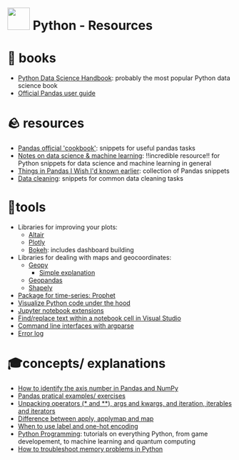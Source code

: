 # <img height=50 src="https://cdn.jsdelivr.net/gh/devicons/devicon/icons/python/python-original.svg" /> Python - Resources


# 📖 books
- [Python Data Science Handbook](https://jakevdp.github.io/PythonDataScienceHandbook/): probably the most popular Python data science book
- [Official Pandas user guide](https://pandas.pydata.org/pandas-docs/stable/user_guide/index.html)

# 🪨 resources
- [Pandas official 'cookbook'](https://pandas.pydata.org/pandas-docs/stable/user_guide/cookbook.html): snippets for useful pandas tasks
- [Notes on data science & machine learning](https://chrisalbon.com/): ‼️incredible resource‼️ for Python snippets for data science and machine learning in general
- [Things in Pandas I Wish I'd known earlier](https://nbviewer.org/github/rasbt/python_reference/blob/master/tutorials/things_in_pandas.ipynb): collection of Pandas snippets
- [Data cleaning](https://www.projectpro.io/recipes/tagged/data-cleaning-python?utm_source=DSBlog184&utm_medium=RcpLink&utm_campaign=Blog): snippets for common data cleaning tasks

# 🔨tools
- Libraries for improving your plots:
  - [Altair](https://altair-viz.github.io/)
  - [Plotly](https://plotly.com/python/)
  - [Bokeh](https://bokeh.org/): includes dashboard building
- Libraries for dealing with maps and geocoordinates:
  - [Geopy](https://geopy.readthedocs.io/en/stable/)
    - [Simple explanation](https://towardsdatascience.com/things-to-do-with-latitude-longitude-data-using-geopy-python-1d356ed1ae30)
  - [Geopandas](https://geopandas.org/en/stable/docs/user_guide/data_structures.html)
  - [Shapely](https://shapely.readthedocs.io/en/stable/manual.html#points)
- [Package for time-series: Prophet](https://facebook.github.io/prophet/docs/quick_start.html#python-api) 
- [Visualize Python code under the hood](https://pythontutor.com/visualize.html#mode=edit)
- [Jupyter notebook extensions](https://towardsdatascience.com/jupyter-notebook-extensions-part-2-55fdb2c38348)
- [Find/replace text within a notebook cell in Visual Studio](https://github.com/microsoft/vscode/issues/141493)
- [Command line interfaces with argparse](https://realpython.com/command-line-interfaces-python-argparse/)
- [Error log](https://realpython.com/python-logging/)

# 🎓concepts/ explanations
- [How to identify the axis number in Pandas and NumPy](https://stackoverflow.com/questions/22149584/what-does-axis-in-pandas-mean)
- [Pandas pratical examples/ exercises](https://github.com/guipsamora/pandas_exercises?utm_source=pocket_mylist)
- [Unpacking operators (* and **), args and kwargs, and iteration, iterables and iterators](https://towardsdatascience.com/three-concepts-to-become-a-better-python-programmer-b5808b7abedc)
- [Difference between apply, applymap and map](https://towardsdatascience.com/introduction-to-pandas-apply-applymap-and-map-5d3e044e93ff)
- [When to use label and one-hot encoding](https://towardsdatascience.com/categorical-encoding-using-label-encoding-and-one-hot-encoder-911ef77fb5bd)
- [Python Programming](https://pythonprogramming.net/): tutorials on everything Python, from game developement, to machine learning and quantum computing
- [How to troubleshoot memory problems in Python](https://towardsdatascience.com/how-to-troubleshoot-memory-problems-in-python-93ea0f62296d)
